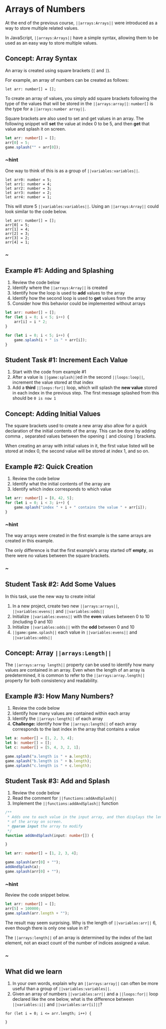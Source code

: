 # Arrays of Numbers

At the end of the previous course, ``||arrays:Arrays||`` were introduced as a way to store multiple related values.

In JavaScript, ``||arrays:Arrays||`` have a simple syntax, allowing them to be used as an easy way to store multiple values.

## Concept: Array Syntax

An array is created using square brackets (``[`` and ``]``).

For example, an array of numbers can be created as follows:

```typescript-ignore
let arr: number[] = [];
```

To create an array of values, you simply add square brackets following the type of the values that will be stored in the ``||arrays:array||``: ``number[]`` is the type for a ``||arrays:number array||``.

Square brackets are also used to set and get values in an array. The following snippet will **set** the value at index 0 to be 5, and then **get** that value and splash it on screen.

```typescript
let arr: number[] = [];
arr[0] = 5;
game.splash("" + arr[0]);
```

### ~hint

One way to think of this is as a group of ``||variables:variables||``.

```typescript-ignore
let arr0: number = 5;
let arr1: number = 4;
let arr2: number = 3;
let arr3: number = 2;
let arr4: number = 1;
```

This will store 5 ``||variables:variables||``. Using an ``||arrays:Array||`` could look similar to the code below.

```typescript-ignore
let arr: number[] = [];
arr[0] = 5;
arr[1] = 4;
arr[2] = 3;
arr[3] = 2;
arr[4] = 1;
```

### ~

## Example #1: Adding and Splashing

1. Review the code below
2. Identify where the ``||arrays:Array||`` is created
3. Identify how the loop is used to **add** values to the array
4. Identify how the second loop is used to **get** values from the array
5. Consider how this behavior could be implemented without arrays

```typescript
let arr: number[] = [];
for (let i = 0; i < 5; i++) {
    arr[i] = i * 2;
}

for (let i = 0; i < 5; i++) {
    game.splash(i + " is " + arr[i]);
}
```

## Student Task #1: Increment Each Value

1. Start with the code from example #1
2. After a value is ``||game:splash||``ed in the second ``||loops:loop||``, increment the value stored at that index
3. Add a **third** ``||loops:for||`` loop, which will splash the **new value** stored in each index in the previous step. The first message splashed from this should be ``0 is now 1``

## Concept: Adding Initial Values

The square brackets used to create a new array also allow for a quick declaration of the initial contents of the array. This can be done by adding comma ``,`` separated values between the opening ``[`` and closing ``]`` brackets.

When creating an array with initial values in it, the first value listed will be stored at index 0, the second value will be stored at index 1, and so on. 

## Example #2: Quick Creation

1. Review the code below
2. Identify what the initial contents of the array are
3. Identify which index corresponds to which value

```typescript
let arr: number[] = [8, 42, 5];
for (let i = 0; i < 3; i++) {
    game.splash("index " + i + " contains the value " + arr[i]);
}
```

### ~hint

The way arrays were created in the first example is the same arrays are created in this example.

The only difference is that the first example's array started off **empty**, as there were no values between the square brackets.

### ~

## Student Task #2: Add Some Values

In this task, use the new way to create initial

1. In a new project, create two new ``||arrays:arrays||``, ``||variables:evens||`` and ``||variables:odds||``
2. Initialize ``||variables:evens||`` with the **even** values between 0 to 10 (including 0 and 10)
3. Initialize ``||variables:odds||`` with the **odd** between 0 and 10
4. ``||game:game.splash||`` each value in ``||variables:evens||`` and ``||variables:odds||``

## Concept: Array ``||arrays:Length||``

The ``||arrays:array length||`` property can be used to identify how many values are contained in an array. Even when the length of an array is predetermined, it is common to refer to the ``||arrays:array.length||`` property for both consistency and readability.

## Example #3: How Many Numbers?

1. Review the code below
2. Identify how many values are contained within each array
3. Identify the ``||arrays:length||`` of each array
4. **Challenge:** identify how the ``||arrays:length||`` of each array corresponds to the last index in the array that contains a value

```typescript
let a: number[] = [1, 2, 3, 4];
let b: number[] = [];
let c: number[] = [5, 4, 3, 2, 1];

game.splash("a.length is " + a.length);
game.splash("b.length is " + b.length);
game.splash("c.length is " + c.length);
```

## Student Task #3: Add and Splash

1. Review the code below
2. Read the comment for ``||functions:addAndSplash||``
3. Implement the ``||functions:addAndSplash||`` function

```typescript
/**
 * Adds one to each value in the input array, and then displays the length
 * of the array on screen.
 * @param input the array to modify
 */
function addAndSplash(input: number[]) {

}

let arr: number[] = [1, 2, 3, 4];

game.splash(arr[0] + "");
addAndSplash(a);
game.splash(arr[0] + "");
```

### ~hint

Review the code snippet below.

```typescript
let arr: number[] = [];
arr[5] = 100000;
game.splash(arr.length + "");
```

The result may seem surprising. Why is the length of ``||variables:arr||`` 6, even though there is only one value in it?

The ``||arrays:length||`` of an array is determined by the index of the last element, not an exact count of the number of indices assigned a value.

### ~

## What did we learn

1. In your own words, explain why an ``||arrays:array||`` can often be more useful than a group of ``||variables:variables||``.
2. Given an array of numbers ``||variables:arr||`` and a ``||loops:for||`` loop declared like the one below, what is the difference between ``||variables:i||`` and ``||variables:arr[i]||``?

```typescript-ignore
for (let i = 0; i <= arr.length; i++) {

}
```